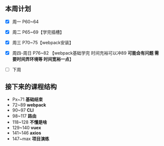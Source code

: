 ## 本周计划

* [x] 周一 P60~64
* [x] 周二 P65~69【学完插槽】
* [x] 周三 P70~75【webpack安装】
* [x] 周四-周日 P76~82 【webpack基础学完 时间充裕可以冲89 **可能会有问题 需要时间弄环境等 时间宽裕一点**】



* [ ] 下周



## 接下来的课程结构

* Px~71 **基础结束**
* 72~89 **webpack**
* 90~97 **CLI**
* 98~117 **路由**
* 118~128 **不懂是啥**
* 129~140 **vuex**
* 141~146 **axios**
* 147~max **项目演练**





​	



